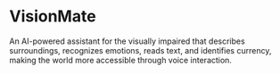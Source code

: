 # VisionMate
An AI-powered assistant for the visually impaired that describes surroundings, recognizes emotions, reads text, and identifies currency, making the world more accessible through voice interaction.    